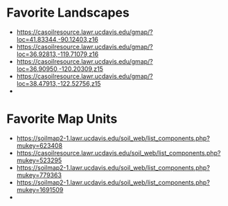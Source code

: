 # Favorite Landscapes

 * https://casoilresource.lawr.ucdavis.edu/gmap/?loc=41.83344,-90.12403,z16
 * https://casoilresource.lawr.ucdavis.edu/gmap/?loc=36.92813,-119.71079,z16
 * https://casoilresource.lawr.ucdavis.edu/gmap/?loc=36.90950,-120.20309,z15
 * https://casoilresource.lawr.ucdavis.edu/gmap/?loc=38.47913,-122.52756,z15
 * 


# Favorite Map Units

  * https://soilmap2-1.lawr.ucdavis.edu/soil_web/list_components.php?mukey=623408
  * https://casoilresource.lawr.ucdavis.edu/soil_web/list_components.php?mukey=523295
  * https://soilmap2-1.lawr.ucdavis.edu/soil_web/list_components.php?mukey=779363
  * https://soilmap2-1.lawr.ucdavis.edu/soil_web/list_components.php?mukey=1691509
  * 
